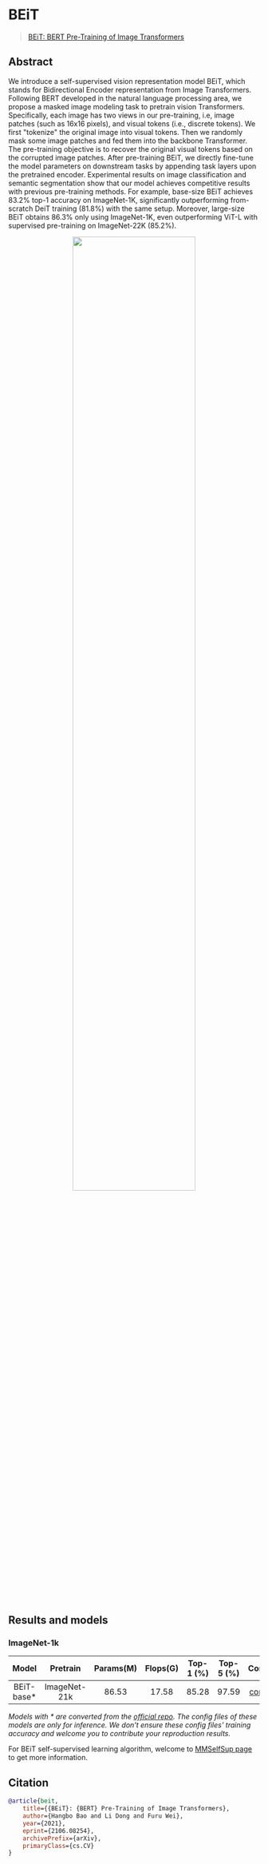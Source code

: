 # BEiT

> [BEiT: BERT Pre-Training of Image Transformers](https://arxiv.org/abs/2106.08254)

<!-- [ALGORITHM] -->

## Abstract

We introduce a self-supervised vision representation model BEiT, which stands for Bidirectional Encoder representation from Image Transformers. Following BERT developed in the natural language processing area, we propose a masked image modeling task to pretrain vision Transformers. Specifically, each image has two views in our pre-training, i.e, image patches (such as 16x16 pixels), and visual tokens (i.e., discrete tokens). We first "tokenize" the original image into visual tokens. Then we randomly mask some image patches and fed them into the backbone Transformer. The pre-training objective is to recover the original visual tokens based on the corrupted image patches. After pre-training BEiT, we directly fine-tune the model parameters on downstream tasks by appending task layers upon the pretrained encoder. Experimental results on image classification and semantic segmentation show that our model achieves competitive results with previous pre-training methods. For example, base-size BEiT achieves 83.2% top-1 accuracy on ImageNet-1K, significantly outperforming from-scratch DeiT training (81.8%) with the same setup. Moreover, large-size BEiT obtains 86.3% only using ImageNet-1K, even outperforming ViT-L with supervised pre-training on ImageNet-22K (85.2%).

<div align="center">
<img src="https://user-images.githubusercontent.com/36138628/203688351-adac7146-4e71-4ab6-8958-5cfe643a2dc5.png" width="70%"/>
</div>

## Results and models

### ImageNet-1k

|    Model    |   Pretrain   | Params(M) | Flops(G) | Top-1 (%) | Top-5 (%) |                 Config                  |                                                Download                                                 |
| :---------: | :----------: | :-------: | :------: | :-------: | :-------: | :-------------------------------------: | :-----------------------------------------------------------------------------------------------------: |
| BEiT-base\* | ImageNet-21k |   86.53   |  17.58   |   85.28   |   97.59   | [config](./beit-base-p16_8xb64_in1k.py) | [model](http://download.openmmlab.com/mmclassification/v0/beit/beit-base_3rdparty_in1k_20221114-c0a4df23.pth) |

*Models with * are converted from the [official repo](https://github.com/microsoft/unilm/tree/master/beit). The config files of these models are only for inference. We don't ensure these config files' training accuracy and welcome you to contribute your reproduction results.*

For BEiT self-supervised learning algorithm, welcome to [MMSelfSup page](https://github.com/open-mmlab/mmselfsup/tree/dev-1.x/configs/selfsup/beit) to get more information.

## Citation

```bibtex
@article{beit,
    title={{BEiT}: {BERT} Pre-Training of Image Transformers},
    author={Hangbo Bao and Li Dong and Furu Wei},
    year={2021},
    eprint={2106.08254},
    archivePrefix={arXiv},
    primaryClass={cs.CV}
}
```
